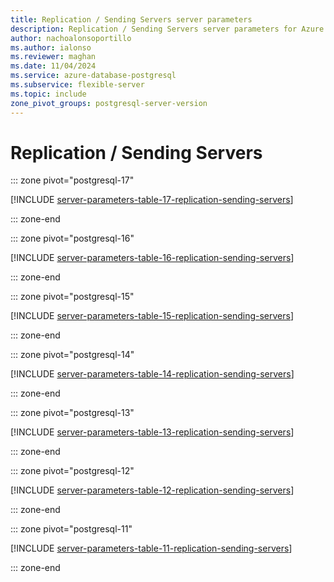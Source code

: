 ```yaml
---
title: Replication / Sending Servers server parameters
description: Replication / Sending Servers server parameters for Azure Database for PostgreSQL - Flexible Server.
author: nachoalonsoportillo
ms.author: ialonso
ms.reviewer: maghan
ms.date: 11/04/2024
ms.service: azure-database-postgresql
ms.subservice: flexible-server
ms.topic: include
zone_pivot_groups: postgresql-server-version
---
```

# Replication / Sending Servers


::: zone pivot="postgresql-17"

[!INCLUDE [server-parameters-table-17-replication-sending-servers](./includes/server-parameters-table-17-replication-sending-servers.md)]

::: zone-end


::: zone pivot="postgresql-16"

[!INCLUDE [server-parameters-table-16-replication-sending-servers](./includes/server-parameters-table-16-replication-sending-servers.md)]

::: zone-end


::: zone pivot="postgresql-15"

[!INCLUDE [server-parameters-table-15-replication-sending-servers](./includes/server-parameters-table-15-replication-sending-servers.md)]

::: zone-end


::: zone pivot="postgresql-14"

[!INCLUDE [server-parameters-table-14-replication-sending-servers](./includes/server-parameters-table-14-replication-sending-servers.md)]

::: zone-end


::: zone pivot="postgresql-13"

[!INCLUDE [server-parameters-table-13-replication-sending-servers](./includes/server-parameters-table-13-replication-sending-servers.md)]

::: zone-end


::: zone pivot="postgresql-12"

[!INCLUDE [server-parameters-table-12-replication-sending-servers](./includes/server-parameters-table-12-replication-sending-servers.md)]

::: zone-end


::: zone pivot="postgresql-11"

[!INCLUDE [server-parameters-table-11-replication-sending-servers](./includes/server-parameters-table-11-replication-sending-servers.md)]

::: zone-end


